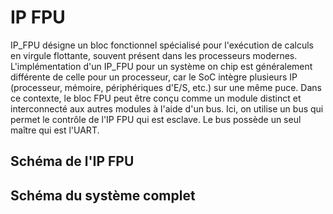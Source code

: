 # IP FPU
IP_FPU désigne un bloc fonctionnel spécialisé pour l'exécution de calculs en virgule flottante, souvent présent dans les processeurs modernes.
L'implémentation d'un IP_FPU pour un système on chip est généralement différente de celle pour un processeur, car le SoC intègre plusieurs IP (processeur, mémoire, périphériques d'E/S, etc.) sur une même puce. Dans ce contexte, le bloc FPU peut être conçu comme un module distinct et interconnecté aux autres modules à l'aide d'un bus. Ici, on utilise un bus qui permet le contrôle de l'IP FPU qui est esclave. Le bus possède un seul maître qui est l'UART.
## Schéma de l'IP FPU

## Schéma du système complet
